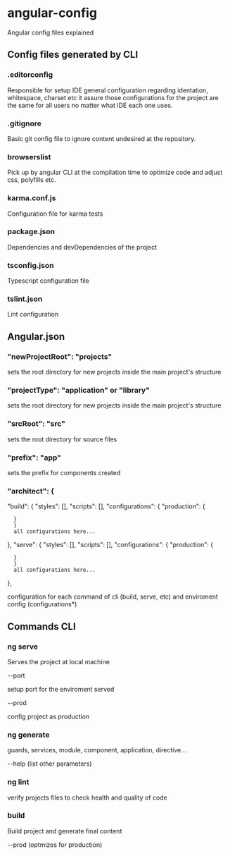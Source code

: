 # angular-config
Angular config files explained


## Config files generated by CLI

### .editorconfig

Responsible for setup IDE general configuration regarding identation, whitespace, charset etc it assure those configurations
for the project are the same for all users no matter what IDE each one uses.

### .gitignore

Basic git config file to ignore content undesired at the repository.

### browserslist 

Pick up by angular CLI at the compilation time to optimize code and adjust css, polyfills etc.

### karma.conf.js

Configuration file for karma tests

### package.json

Dependencies and devDependencies of the project

### tsconfig.json

Typescript configuration file 

### tslint.json

Lint configuration

## Angular.json

### "newProjectRoot": "projects"

sets the root directory for new projects inside the main project's structure


### "projectType": "application" or "library"

sets the root directory for new projects inside the main project's structure

### "srcRoot": "src" 
sets the root directory for source files

### "prefix": "app" 

sets the prefix for components created


### "architect": {
  "build": {
    "styles": [],
    "scripts": [],
    "configurations": {
    "production": {
    
      }
      } 
      all configurations here...
  },
 "serve": {
    "styles": [],
    "scripts": [],
    "configurations": {
    "production": {
    
      }
      } 
      all configurations here...
  },
 
configuration for each command of cli  (build, serve, etc) and enviroment config (configurations*)

## Commands CLI

### ng serve

Serves the project at local machine

--port 

setup port for the enviroment served

--prod 

config project as production 

### ng generate

guards, services, module, component, application, directive...

--help (list other parameters)

### ng lint

verify projects files to check health and quality of code

### build 

Build project and generate final content 

--prod  (optmizes for production)

